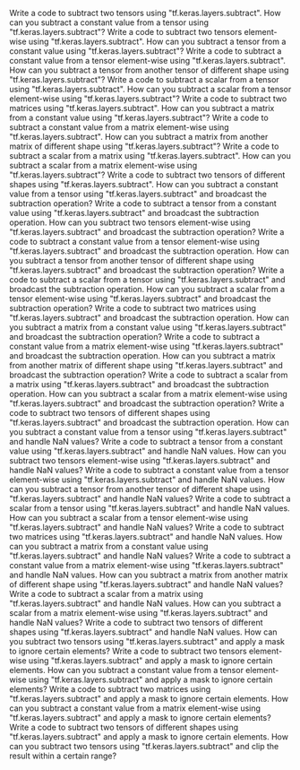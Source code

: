 Write a code to subtract two tensors using "tf.keras.layers.subtract".
How can you subtract a constant value from a tensor using "tf.keras.layers.subtract"?
Write a code to subtract two tensors element-wise using "tf.keras.layers.subtract".
How can you subtract a tensor from a constant value using "tf.keras.layers.subtract"?
Write a code to subtract a constant value from a tensor element-wise using "tf.keras.layers.subtract".
How can you subtract a tensor from another tensor of different shape using "tf.keras.layers.subtract"?
Write a code to subtract a scalar from a tensor using "tf.keras.layers.subtract".
How can you subtract a scalar from a tensor element-wise using "tf.keras.layers.subtract"?
Write a code to subtract two matrices using "tf.keras.layers.subtract".
How can you subtract a matrix from a constant value using "tf.keras.layers.subtract"?
Write a code to subtract a constant value from a matrix element-wise using "tf.keras.layers.subtract".
How can you subtract a matrix from another matrix of different shape using "tf.keras.layers.subtract"?
Write a code to subtract a scalar from a matrix using "tf.keras.layers.subtract".
How can you subtract a scalar from a matrix element-wise using "tf.keras.layers.subtract"?
Write a code to subtract two tensors of different shapes using "tf.keras.layers.subtract".
How can you subtract a constant value from a tensor using "tf.keras.layers.subtract" and broadcast the subtraction operation?
Write a code to subtract a tensor from a constant value using "tf.keras.layers.subtract" and broadcast the subtraction operation.
How can you subtract two tensors element-wise using "tf.keras.layers.subtract" and broadcast the subtraction operation?
Write a code to subtract a constant value from a tensor element-wise using "tf.keras.layers.subtract" and broadcast the subtraction operation.
How can you subtract a tensor from another tensor of different shape using "tf.keras.layers.subtract" and broadcast the subtraction operation?
Write a code to subtract a scalar from a tensor using "tf.keras.layers.subtract" and broadcast the subtraction operation.
How can you subtract a scalar from a tensor element-wise using "tf.keras.layers.subtract" and broadcast the subtraction operation?
Write a code to subtract two matrices using "tf.keras.layers.subtract" and broadcast the subtraction operation.
How can you subtract a matrix from a constant value using "tf.keras.layers.subtract" and broadcast the subtraction operation?
Write a code to subtract a constant value from a matrix element-wise using "tf.keras.layers.subtract" and broadcast the subtraction operation.
How can you subtract a matrix from another matrix of different shape using "tf.keras.layers.subtract" and broadcast the subtraction operation?
Write a code to subtract a scalar from a matrix using "tf.keras.layers.subtract" and broadcast the subtraction operation.
How can you subtract a scalar from a matrix element-wise using "tf.keras.layers.subtract" and broadcast the subtraction operation?
Write a code to subtract two tensors of different shapes using "tf.keras.layers.subtract" and broadcast the subtraction operation.
How can you subtract a constant value from a tensor using "tf.keras.layers.subtract" and handle NaN values?
Write a code to subtract a tensor from a constant value using "tf.keras.layers.subtract" and handle NaN values.
How can you subtract two tensors element-wise using "tf.keras.layers.subtract" and handle NaN values?
Write a code to subtract a constant value from a tensor element-wise using "tf.keras.layers.subtract" and handle NaN values.
How can you subtract a tensor from another tensor of different shape using "tf.keras.layers.subtract" and handle NaN values?
Write a code to subtract a scalar from a tensor using "tf.keras.layers.subtract" and handle NaN values.
How can you subtract a scalar from a tensor element-wise using "tf.keras.layers.subtract" and handle NaN values?
Write a code to subtract two matrices using "tf.keras.layers.subtract" and handle NaN values.
How can you subtract a matrix from a constant value using "tf.keras.layers.subtract" and handle NaN values?
Write a code to subtract a constant value from a matrix element-wise using "tf.keras.layers.subtract" and handle NaN values.
How can you subtract a matrix from another matrix of different shape using "tf.keras.layers.subtract" and handle NaN values?
Write a code to subtract a scalar from a matrix using "tf.keras.layers.subtract" and handle NaN values.
How can you subtract a scalar from a matrix element-wise using "tf.keras.layers.subtract" and handle NaN values?
Write a code to subtract two tensors of different shapes using "tf.keras.layers.subtract" and handle NaN values.
How can you subtract two tensors using "tf.keras.layers.subtract" and apply a mask to ignore certain elements?
Write a code to subtract two tensors element-wise using "tf.keras.layers.subtract" and apply a mask to ignore certain elements.
How can you subtract a constant value from a tensor element-wise using "tf.keras.layers.subtract" and apply a mask to ignore certain elements?
Write a code to subtract two matrices using "tf.keras.layers.subtract" and apply a mask to ignore certain elements.
How can you subtract a constant value from a matrix element-wise using "tf.keras.layers.subtract" and apply a mask to ignore certain elements?
Write a code to subtract two tensors of different shapes using "tf.keras.layers.subtract" and apply a mask to ignore certain elements.
How can you subtract two tensors using "tf.keras.layers.subtract" and clip the result within a certain range?




